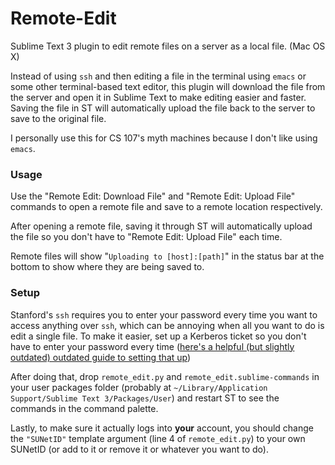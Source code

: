 # Remote-Edit
Sublime Text 3 plugin to edit remote files on a server as a local file. (Mac OS X)

Instead of using `ssh` and then editing a file in the terminal using `emacs` or some other terminal-based text editor, this plugin will download the file from the server and open it in Sublime Text to make editing easier and faster. Saving the file in ST will automatically upload the file back to the server to save to the original file.

I personally use this for CS 107's myth machines because I don't like using `emacs`.

### Usage
Use the "Remote Edit: Download File" and "Remote Edit: Upload File" commands to open a remote file and save to a remote location respectively.

After opening a remote file, saving it through ST will automatically upload the file so you don't have to "Remote Edit: Upload File" each time.

Remote files will show "`Uploading to [host]:[path]`" in the status bar at the bottom to show where they are being saved to.

### Setup
Stanford's `ssh` requires you to enter your password every time you want to access anything over `ssh`, which can be annoying when all you want to do is edit a single file. To make it easier, set up a Kerberos ticket so you don't have to enter your password every time ([here's a helpful (but slightly outdated) outdated guide to setting that up](https://reberhardt.com/blog/2016/10/09/tips-for-working-with-stanfords-myth-machines.html))

After doing that, drop `remote_edit.py` and `remote_edit.sublime-commands` in your user packages folder (probably at `~/Library/Application Support/Sublime Text 3/Packages/User`) and restart ST to see the commands in the command palette.

Lastly, to make sure it actually logs into **your** account, you should change the `"SUNetID"` template argument (line 4 of `remote_edit.py`) to your own SUNetID (or add to it or remove it or whatever you want to do).
